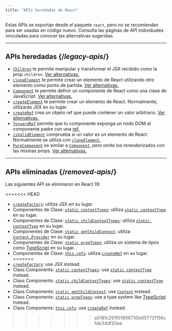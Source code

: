 ```yaml
---
title: "APIs heredadas de React"
---
```


<Intro>

Estas APIs se exportan desde el paquete `react`, pero no se recomiendan para ser usadas en código nuevo. Consulta las páginas de API individuales vinculadas para conocer las alternativas sugeridas.

</Intro>

---

## APIs heredadas {/*legacy-apis*/}

* [`Children`](/reference/react/Children) te permite manipular y transformar el JSX recibido como la prop `children`. [Ver alternativas.](/reference/react/Children#alternatives)
* [`cloneElement`](/reference/react/cloneElement) te permite crear un elemento de React utilizando otro elemento como punto de partida. [Ver alternativas.](/reference/react/cloneElement#alternatives)
* [`Component`](/reference/react/Component) te permite definir un componente de React como una clase de JavaScript. [Ver alternativas.](/reference/react/Component#alternatives)
* [`createElement`](/reference/react/createElement) te permite crear un elemento de React. Normalmente, utilizarás JSX en su lugar.
* [`createRef`](/reference/react/createRef) crea un objeto ref que puede contener un valor arbitrario. [Ver alternativas.](/reference/react/createRef#alternatives)
* [`forwardRef`](/reference/react/forwardRef) permite que tu componente exponga un nodo DOM al componente padre con una [ref.](/learn/manipulating-the-dom-with-refs)
* [`isValidElement`](/reference/react/isValidElement) comprueba si un valor es un elemento de React. Normalmente se utiliza con [`cloneElement`.](/reference/react/cloneElement)
* [`PureComponent`](/reference/react/PureComponent) es similar a [`Component`,](/reference/react/Component) pero omite los rerenderizados con las mismas props. [Ver alternativas.](/reference/react/PureComponent#alternatives)

---

## APIs eliminadas {/*removed-apis*/}

Las siguientes API se eliminaron en React 19:

<<<<<<< HEAD
* [`createFactory`](https://18.react.dev/reference/react/createFactory): utiliza JSX en su lugar.
* Componentes de Clase: [`static contextTypes`](https://18.react.dev//reference/react/Component#static-contexttypes): utiliza [`static contextType`](#static-contexttype) en su lugar.
* Componentes de Clase: [`static childContextTypes`](https://18.react.dev//reference/react/Component#static-childcontexttypes): utiliza [`static contextType`](#static-contexttype) en su lugar.
* Componentes de Clase: [`static getChildContext`](https://18.react.dev//reference/react/Component#getchildcontext): utiliza [`Context.Provider`](/reference/react/createContext#provider) en su lugar.
* Componentes de Clase: [`static propTypes`](https://18.react.dev//reference/react/Component#static-proptypes): utiliza un sistema de tipos como [TypeScript](https://www.typescriptlang.org/) en su lugar.
* Componentes de Clase: [`this.refs`](https://18.react.dev//reference/react/Component#refs): utiliza [`createRef`](/reference/react/createRef) en su lugar.
=======
* [`createFactory`](https://18.react.dev/reference/react/createFactory): use JSX instead.
* Class Components: [`static contextTypes`](https://18.react.dev//reference/react/Component#static-contexttypes): use [`static contextType`](#static-contexttype) instead.
* Class Components: [`static childContextTypes`](https://18.react.dev//reference/react/Component#static-childcontexttypes): use [`static contextType`](#static-contexttype) instead.
* Class Components: [`static getChildContext`](https://18.react.dev//reference/react/Component#getchildcontext): use [`Context`](/reference/react/createContext#provider) instead.
* Class Components: [`static propTypes`](https://18.react.dev//reference/react/Component#static-proptypes): use a type system like [TypeScript](https://www.typescriptlang.org/) instead.
* Class Components: [`this.refs`](https://18.react.dev//reference/react/Component#refs): use [`createRef`](/reference/react/createRef) instead.
>>>>>>> a5181c291f01896735b65772f156cfde34df20ee
